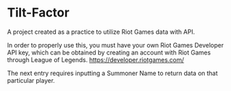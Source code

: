 # Tilt-Factor

A project created as a practice to utilize Riot Games data with API.

In order to properly use this, you must have your own Riot Games Developer API key, which can be obtained by creating an account with Riot Games through League of Legends.
https://developer.riotgames.com/

The next entry requires inputting a Summoner Name to return data on that particular player.
